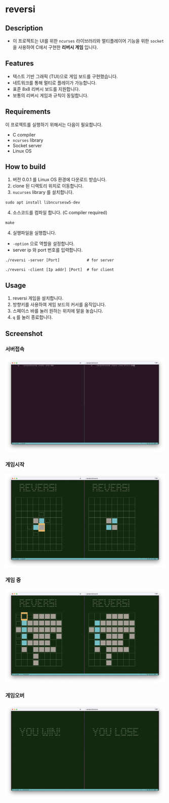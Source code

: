 # reversi

## Description

* 이 프로젝트는 UI를 위한 `ncurses` 라이브러리와 멀티플레이어 기능을 위한 `socket`을 사용하여 C에서 구현한 **리버시 게임** 입니다.

## Features

* 텍스트 기반 그래픽 (TUI)으로 게임 보드를 구현했습니다.
* 네트워크를 통해 멀티로 플레이가 가능합니다.
* 표준 8x8 리버시 보드를 지원합니다.
* 보통의 리버시 게임과 규칙이 동일합니다.

## Requirements

이 프로젝트를 실행하기 위해서는 다음이 필요합니다.

* C compiler
* `ncurses` library
* Socket server
* Linux OS

## How to build

1. 버전 0.0.1 를 Linux OS 환경에 다운로드 받습니다.
2. clone 된 디렉토리 위치로 이동합니다.
3. `nucurses` library 를 설치합니다.

```
sudo apt install libncursesw5-dev
```

4. 소스코드를 컴파일 합니다. (C compiler required)

```
make
```

4. 실행파일을 실행합니다.

  * `-option` 으로 역할을 설정합니다.
  * server ip 와 port 번호를 입력합니다.
  
  ```
  ./reversi -server [Port]            # for server
  ```
  ```
  ./reversi -client [Ip addr] [Port]  # for client
  ```

## Usage

1. reversi 게임을 설치합니다.
2. 방향키를 사용하여 게임 보드의 커서를 움직입니다.
3. 스페이스 바를 눌러 원하는 위치에 말을 놓습니다.
4. `q` 를 눌러 종료합니다.

## Screenshot

### 서버접속

![access](https://github.com/seungjoonH/reversi/blob/main/asset/screenshot/access.png)

### 게임시작

![start](https://github.com/seungjoonH/reversi/blob/main/asset/screenshot/start.png)

### 게임 중

![end](https://github.com/seungjoonH/reversi/blob/main/asset/screenshot/end.png)

### 게임오버

![over](https://github.com/seungjoonH/reversi/blob/main/asset/screenshot/over.png)
